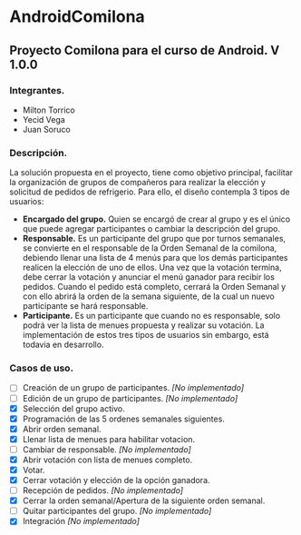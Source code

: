 # AndroidComilona
## Proyecto Comilona para el curso de Android. V 1.0.0

### Integrantes.
- Milton Torrico
- Yecid Vega
- Juan Soruco

### Descripción.

La solución propuesta en el proyecto, tiene como objetivo principal, facilitar la organización de grupos de compañeros para realizar la elección y solicitud de pedidos de refrigerio.
Para ello, el diseño contempla 3 tipos de usuarios:
- <b>Encargado del grupo.</b> Quien se encargó de crear al grupo y es el único que puede agregar participantes o cambiar la descripción del grupo.
- <b>Responsable.</b> Es un participante del grupo que por turnos semanales, se convierte en el responsable de la Orden Semanal de la comilona, debiendo llenar una lista de 4 menús para que los demás participantes realicen la elección de uno de ellos. Una vez que la votación termina, debe cerrar la votación y anunciar el menú ganador para recibir los pedidos. Cuando el pedido está completo, cerrará la Orden Semanal y con ello abrirá la orden de la semana siguiente, de la cual un nuevo participante se hará responsable.
- <b>Participante.</b> Es un participante que cuando no es responsable, solo podrá ver la lista de menues propuesta y realizar su votación.
La implementación de estos tres tipos de usuarios sin embargo, está todavia en desarrollo.

### Casos de uso.
- [ ] Creación de un grupo de participantes. *[No implementado]*
- [ ] Edición de un grupo de participantes. *[No implementado]*
- [x] Selección del grupo activo.
- [x] Programación de las 5 ordenes semanales siguientes.
- [x] Abrir orden semanal.
- [x] Llenar lista de menues para habilitar votacion.
- [ ] Cambiar de responsable. *[No implementado]*
- [x] Abrir votación con lista de menues completo.
- [x] Votar.
- [x] Cerrar votación y elección de la opción ganadora.
- [ ] Recepción de pedidos. *[No implementado]*
- [x] Cerrar la orden semanal/Apertura de la siguiente orden semanal.
- [ ] Quitar participantes del grupo. *[No implementado]*
- [x] Integración *[No implementado]*
